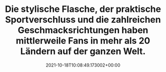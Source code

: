 ---
date: '2021-10-18T10:08:49.173002+00:00'
found_at: '2014-12-08'
found_url: http://www.adelholzener.de/active-o2/
title: Die stylische Flasche, der praktische Sportverschluss und die zahlreichen Geschmacksrichtungen
  haben mittlerweile Fans in mehr als 20 Ländern auf der ganzen Welt.
---